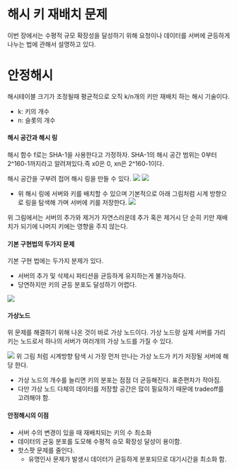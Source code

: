 # 해시 키 재배치 문제

이번 장에서는 수평적 규모 확장성을 달성하기 위해 요청이나 데이터를 서버에 균등하게 나누는 법에 관해서 설명하고 있다.

# 안정해시
해시테이블 크기가 조정될때 평균적으로 오직 k/n개의 키만 재배치 하는 해시 기술이다.
- k: 키의 개수
- n: 슬롯의 개수

#### 해시 공간과 해시 링
해시 함수 f로는 SHA-1을 사용한다고 가정하자. SHA-1의 해시 공간 범위는 0부터 2^160-1까지라고 알려져있다.즉 x0은 0, xn은 2^160-1이다.

해시 공간을 구부려 접어 해시 링을 만들 수 있다.
![](https://jonghoonpark.com/assets//images/2023-05-25-안정-해시-설계/image2.png)
![](https://jonghoonpark.com/assets//images/2023-05-25-안정-해시-설계/image3.png)
- 위 해시 링에 서버와 키를 배치할 수 있으며 기본적으로 아래 그림처럼 시계 방향으로 링을 탐색해 가며 서버에 키를 저장한다.
![](https://jonghoonpark.com/assets//images/2023-05-25-안정-해시-설계/image6.png)

위 그림에서는 서버의 추가와 제거가 자연스러운데 추가 혹은 제거시 단 순히 키만 재배치가 되기에 나머지 키에는 영향을 주지 않는다.

#### 기본 구현법의 두가지 문제
기본 구현 법에는 두가지 분제가 있다.
- 서버의 추가 및 삭제시 파티션을 균등하게 유지하는게 불가능하다.
- 당연하지만 키의 균등 분포도 달성하기 어렵다.

![](https://jonghoonpark.com/assets//images/2023-05-25-안정-해시-설계/image9.png)

#### 가상노드
위 문제를 해결하기 위해 나온 것이 바로 가상 노드이다.
가상 노드랑 실제 서버를 가리키는 노드로서 하나의 서버가 여러개의 가상 노드를 가질 수 있다. 


![](https://jonghoonpark.com/assets//images/2023-05-25-안정-해시-설계/image10.png)
위 그림 처럼 시계방향 탐색 시 가장 먼저 만나는 가상 노드가 키가 저장될 서버에 해당 한다.

- 가상 노드의 개수를 늘리면 키의 분포는 점점 더 균등해진다. 표준편차가 작아짐.
- 다만 가상 노드 다체의 데이터를 저장할 공간은 많이 필요하기 때문에 tradeoff를 고려해야 함.

#### 안정해시의 이점
- 서버 수의 변경이 있을 때 재배치되는 키의 수 최소화
- 데이터의 균둥 분포를 도모해 수평적 슈모 확장성 달성이 용이함.
- 핫스팟 문제를 줄인다.
	- 유명인사 문제가 발생시 데이터가 균등하게 분포되므로 대기시간을 최소화 함.